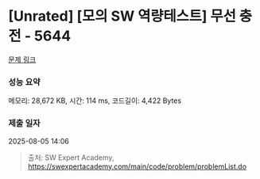 # [Unrated] [모의 SW 역량테스트] 무선 충전 - 5644 

[문제 링크](https://swexpertacademy.com/main/code/problem/problemDetail.do?contestProbId=AWXRDL1aeugDFAUo) 

### 성능 요약

메모리: 28,672 KB, 시간: 114 ms, 코드길이: 4,422 Bytes

### 제출 일자

2025-08-05 14:06



> 출처: SW Expert Academy, https://swexpertacademy.com/main/code/problem/problemList.do